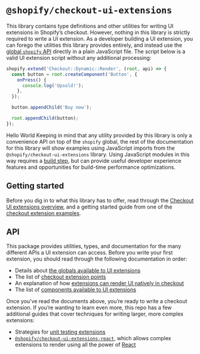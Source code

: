 # `@shopify/checkout-ui-extensions`

This library contains type definitions and other utilities for writing UI extensions in Shopify’s checkout. However, nothing in this library is strictly required to write a UI extension. As a developer building a UI extension, you can forego the utilities this library provides entirely, and instead use the [global `shopify` API](documentation/globals.md) directly in a plain JavaScript file. The script below is a valid UI extension script without any additional processing:

```js
shopify.extend('Checkout::Dynamic::Render', (root, api) => {
  const button = root.createComponent('Button', {
    onPress() {
      console.log('Upsold!');
    },
  });

  button.appendChild('Buy now');

  root.appendChild(button);
});
```
Hello World
Keeping in mind that any utility provided by this library is only a convenience API on top of the `shopify` global, the rest of the documentation for this library will show examples using JavaScript imports from the `@shopify/checkout-ui-extensions` library. Using JavaScript modules in this way requires a [build step](https://shopify.dev/apps/checkout/custom-fields/getting-started#step-2-preview-your-extension), but can provide useful developer experience features and opportunities for build-time performance optimizations.

## Getting started

Before you dig in to what this library has to offer, read through the [Checkout UI extensions overview](https://shopify.dev/api/checkout-extensions/checkout), and a getting started guide from one of the [checkout extension examples](https://shopify.dev/apps/checkout/custom-fields/getting-started).

## API

This package provides utilities, types, and documentation for the many different APIs a UI extension can access. Before you write your first extension, you should read through the following documentation in order:

- Details about [the globals available to UI extensions](documentation/globals.md)
- The list of [checkout extension points](documentation/extension-points.md)
- An explanation of how [extensions can render UI natively in checkout](documentation/rendering.md)
- The list of [components available to UI extensions](documentation/components.md)

Once you’ve read the documents above, you’re ready to write a checkout extension. If you’re wanting to learn even more, this repo has a few additional guides that cover techniques for writing larger, more complex extensions:

- Strategies for [unit testing extensions](documentation/testing.md)
- [`@shopify/checkout-ui-extensions-react`](../checkout-ui-extensions-react), which allows complex extensions to render using all the power of [React](https://reactjs.org)
